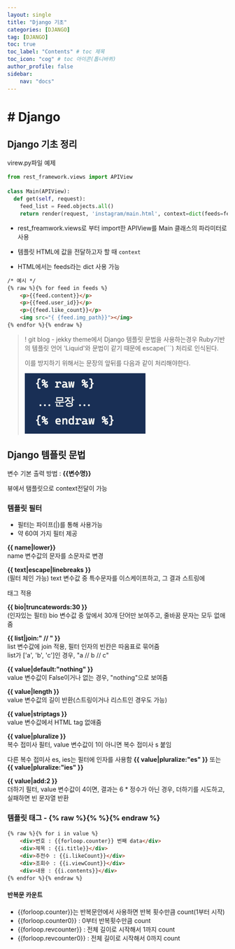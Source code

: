 ```yaml
---
layout: single
title: "Django 기초"
categories: [DJANGO]
tag: [DJANGO]
toc: true
toc_label: "Contents" # toc 제목
toc_icon: "cog" # toc 아이콘(톱니바퀴)
author_profile: false
sidebar:
    nav: "docs"
---
```




# # Django

## Django 기초 정리

virew.py파일 예제

```python
from rest_framework.views import APIView

class Main(APIView):
  def get(self, request):
    feed_list = Feed.objects.all()
    return render(request, 'instagram/main.html', context=dict(feeds=feed_list))
```

- rest_freamwork.views로 부터 import한 APIView를 Main 클래스의 파라미터로 사용

- 템플릿 HTML에 값을 전달하고자 할 때 `context`

- HTML에서는 feeds라는 dict 사용 가능

```html
/* 예시 */
{% raw %}{% for feed in feeds %}
	<p>{{feed.content}}</p>
	<p>{{feed.user_id}}</p>
	<p>{{feed.like_count}}</p>
	<img src="{ {feed.img_path}}"></img>
{% endfor %}{% endraw %}
```



> ! git blog - jekky theme에서 Django 템플릿 문법을 사용하는경우 Ruby기반의 템플릿 언어 'Liquid'와 문법이 같기 때문에 escape(```) 처리로 인식된다.
>
> 이를 방지하기 위해서는 문장의 앞뒤를 다음과 같이 처리해야한다.
>
> ![image-20220926095526319](../../images/2022-09-19-django-step1/image-20220926095526319.png)

## Django 템플릿 문법

변수 기본 출력 방법 : **{\{변수명\}}**

뷰에서 탬플릿으로 context전달이 가능

### 템플릿 필터

- 필터는 파이프(\|)를 통해 사용가능
- 약 60여 가지 필터 제공

**\{\{ name\|lower\}\}**  
name 변수값의 문자를 소문자로 변경

**\{\{ text|escape|linebreaks \}\}**   
(필터 체인 가능) text 변수값 중 특수문자를 이스케이프하고, 
그 결과 스트링에 <p>태그 적용

**\{\{ bio|truncatewords:30 \}\}**  
(인자있는 필터) bio 변수값 중 앞에서 30개 단어만 보여주고, 줄바꿈 문자는 모두 없애줌

**\{\{ list\|join:" // " \}\}**   
list 변수값에 join 적용, 필터 인자의 빈칸은 따옴표로 묶어줌  
list가 ['a', 'b', 'c']인 경우, "a // b // c"

**\{\{ value\|default:"nothing" \}\}**  
value 변수값이 False이거나 없는 경우, "nothing"으로 보여줌

**\{\{ value\|length \}\}**  
value 변수값의 길이 반환(스트링이거나 리스트인 경우도 가능)

**\{\{ value\|striptags \}\}**  
 value 변수값에서 HTML tag 없애줌 

**\{\{ value\|pluralize \}\}**  
복수 접미사 필터, value 변수값이 1이 아니면 복수 접미사 s 붙임

다른 복수 접미사 es, ies는 필터에 인자를 사용함
**\{\{ value\|pluralize:"es" \}\}** 또는 **\{\{ value\|pluralize:"ies" \}\}**

**\{\{ value\|add:2 \}\}**  
더하기 필터, value 변수값이 4이면, 결과는 6
\* 정수가 아닌 경우, 더하기를 시도하고, 실패하면 빈 문자열 반환



### 템플릿 태그 - {% raw %}{% %}{% endraw %}

```html
{% raw %}{% for i in value %} 
    <div>번호 : {{forloop.counter}} 번째 data</div>
    <div>제목 : {{i.title}}</div>
    <div>추천수 : {{i.likeCount}}</div>
    <div>조회수 : {{i.viewCount}}</div>
    <div>내용 : {{i.contents}}</div>
{% endfor %}{% endraw %}
```

#### 반복문 카운트

- \{\{forloop.counter\}\}는 반복문안에서 사용하면 반복 횟수만큼 count(1부터 시작)
- \{\{forloop.counter0\}\} : 0부터 반복횟수만큼 count
- \{\{forloop.revcounter\}\} : 전체 길이로 시작해서 1까지 count
- \{\{forloop.revcounter0\}\} : 전체 길이로 시작해서 0까지 count
